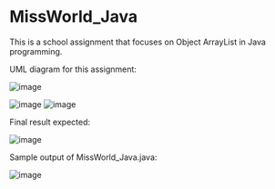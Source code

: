 # MissWorld_Java
This is a school assignment that focuses on Object ArrayList in Java programming.

UML diagram for this assignment:

![image](https://user-images.githubusercontent.com/66919203/84643374-51917680-af30-11ea-9ac2-dccaed6e619f.png)

![image](https://user-images.githubusercontent.com/66919203/84643940-0e83d300-af31-11ea-9d17-5e7fed1889a2.png)
![image](https://user-images.githubusercontent.com/66919203/84643989-2196a300-af31-11ea-8db3-258189caac51.png)


Final result expected:

![image](https://user-images.githubusercontent.com/66919203/84642257-c82d7480-af2e-11ea-8e8b-3cb2250552cb.png)

Sample output of MissWorld_Java.java:

![image](https://user-images.githubusercontent.com/66919203/84642383-f743e600-af2e-11ea-9d16-d5765d333c15.png)
